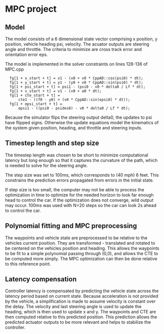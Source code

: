 # MPC project

## Model

The model consists of a 6 dimensional state vector comprising x position, y position, vehicle heading psi, velocity.
The acuator outputs are steering angle and throttle. The criteria to minimize are cross track error and orientation error eps.

The model is implemented in the solver constraints on lines 128-136 of MPC.cpp

      fg[1 + x_start + t] = x1 - (x0 + v0 * CppAD::cos(psi0) * dt);
      fg[1 + y_start + t] = y1 - (y0 + v0 * CppAD::sin(psi0) * dt);
      fg[1 + psi_start + t] = psi1 - (psi0 - v0 * delta0 / Lf * dt);
      fg[1 + v_start + t] = v1 - (v0 + a0 * dt);
      fg[1 + cte_start + t] =
          cte1 - ((f0 - y0) + (v0 * CppAD::sin(epsi0) * dt));
      fg[1 + epsi_start + t] =
          epsi1 - ((psi0 - psides0) - v0 * delta0 / Lf * dt);

Because the simulator flips the steering output delta0, the updates to psi have flipped signs. Otherwise the update equations model the kinematics of the system given position, heading, and throttle and steering inputs.

## Timestep length and step size

The timestep length was chosen to be short to minimize computational latency but long enough so that it captures the curvature of the path, which is needed to solve for the steering angle.

The step size was set to 100ms, which corresponds to (40 mph) 6 feet. This constrains the prediction errors propagated from errors in the initial state.

If step size is too small, the computer may not be able to process the optimization in time to optimize for the needed horizon to look far enough head to control the car. If the optimization does not converge, wild output may occur. 100ms was used with N=20 steps so the car can look 2s ahead to control the car.

## Polynomial fitting and MPC preprocessing
The waypoints and vehicle state are preprocessed to be relative to the vehicles current position. They are transformed - translated and rotated to be centered on the vehicles position and heading. This allows the waypoints to be fit to a simple polynomial passing through (0,0), and allows the CTE to be computed more simply. The MPC optimization can then be done relative to this reference point.

## Latency compensation
Controller latency is compensated by predicting the vehicle state across the latency period based on current state. Because acceleration is not provided by the vehicle, a simplification is made to assume velocity is constant over the delay. The velocity and last steering angle is used to update the heading, which is then used to update x and y. The waypoints and CTE are then computed relative to this predicted position. This prediction allows the predicted actuator outputs to be more relevant and helps to stabilize the controller.